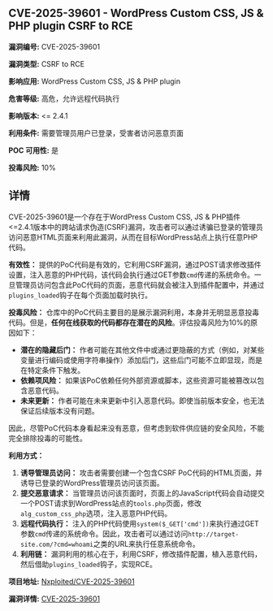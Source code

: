 ## CVE-2025-39601 - WordPress Custom CSS, JS & PHP plugin CSRF to RCE

**漏洞编号:** CVE-2025-39601

**漏洞类型:** CSRF to RCE

**影响应用:** WordPress Custom CSS, JS & PHP plugin

**危害等级:** 高危，允许远程代码执行

**影响版本:** <= 2.4.1

**利用条件:** 需要管理员用户已登录，受害者访问恶意页面

**POC 可用性:** 是

**投毒风险:** 10%

## 详情

CVE-2025-39601是一个存在于WordPress Custom CSS, JS & PHP插件<=2.4.1版本中的跨站请求伪造(CSRF)漏洞，攻击者可以通过诱骗已登录的管理员访问恶意HTML页面来利用此漏洞，从而在目标WordPress站点上执行任意PHP代码。 

**有效性：**
提供的PoC代码是有效的，它利用CSRF漏洞，通过POST请求修改插件设置，注入恶意的PHP代码，该代码会执行通过GET参数`cmd`传递的系统命令。一旦管理员访问包含此PoC代码的页面，恶意代码就会被注入到插件配置中，并通过`plugins_loaded`钩子在每个页面加载时执行。

**投毒风险：**
仓库中的PoC代码主要目的是展示漏洞利用，本身并无明显恶意投毒代码。但是，**任何在线获取的代码都存在潜在的风险**。评估投毒风险为10%的原因如下：
*   **潜在的隐藏后门：** 作者可能在其他文件中或通过更隐蔽的方式（例如，对某些变量进行编码或使用字符串操作）添加后门，这些后门可能不立即显现，而是在特定条件下触发。
*   **依赖项风险：** 如果该PoC依赖任何外部资源或脚本，这些资源可能被篡改以包含恶意代码。
*   **未来更新：** 作者可能在未来更新中引入恶意代码。即使当前版本安全，也无法保证后续版本没有问题。

因此，尽管PoC代码本身看起来没有恶意，但考虑到软件供应链的安全风险，不能完全排除投毒的可能性。

**利用方式：**
1.  **诱导管理员访问：** 攻击者需要创建一个包含CSRF PoC代码的HTML页面，并诱导已登录的WordPress管理员访问该页面。
2.  **提交恶意请求：** 当管理员访问该页面时，页面上的JavaScript代码会自动提交一个POST请求到WordPress站点的`tools.php`页面，修改`alg_custom_css_php`选项，注入恶意PHP代码。
3.  **远程代码执行：** 注入的PHP代码使用`system($_GET['cmd'])`来执行通过GET参数`cmd`传递的系统命令。因此，攻击者可以通过访问`http://target-site.com/?cmd=whoami`之类的URL来执行任意系统命令。
4.  **利用链：** 漏洞利用的核心在于，利用CSRF，修改插件配置，植入恶意代码，然后借助`plugins_loaded`钩子，实现RCE。

**项目地址:** [Nxploited/CVE-2025-39601](https://github.com/Nxploited/CVE-2025-39601)

**漏洞详情:** [CVE-2025-39601](https://nvd.nist.gov/vuln/detail/CVE-2025-39601)